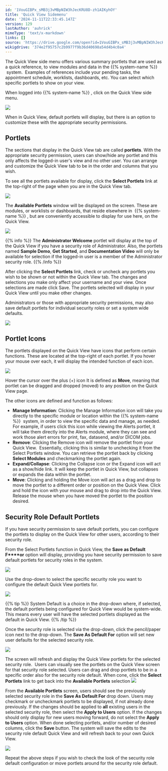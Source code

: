 ```yaml
---
id: '1VouGIBPx_sMB3j3vMBpNIW3hJecKRU8D-zh1AIKyhOY'
title: 'Quick View Sidemenu'
date: '2024-11-11T22:33:45.147Z'
version: 129
lastAuthor: 'auhrick'
mimeType: 'text/x-markdown'
links: []
source: 'https://drive.google.com/open?id=1VouGIBPx_sMB3j3vMBpNIW3hJecKRU8D-zh1AIKyhOY'
wikigdrive: '374e2f95757c2b9977f9b36d40698a54d4b4c0a4'
---
```

The Quick View side menu offers various summary portlets that are used as a quick reference, to view modules and data in the {{% system-name %}}  system.  Examples of references include your pending tasks, the appointment schedule, worklists, dashboards, etc. You can select which specific portlets to show on your view.

When logged into {{% system-name %}} , click on the Quick View side menu.

![](../quick-view-sidemenu.assets/cefccd4aeee20ae3b55f821ead371d35.png)

When in Quick View, default portlets will display, but there is an option to customize these with the appropriate security permissions.

## Portlets

The sections that display in the Quick View tab are called **portlets**. With the appropriate security permission, users can show/hide any portlet and this only affects the logged-in user's view and no other user. You can arrange and customize the Quick View tab to be in the order and columns that you wish.

To see all the portlets available for display, click the **Select Portlets** link at the top-right of the page when you are in the Quick View tab.

![](../quick-view-sidemenu.assets/210f441a4d5eeadb44f7962ac9be0888.png)

The **Available Portlets** window will be displayed on the screen. These are modules, or worklists or dashboards, that reside elsewhere in  {{% system-name %}} , but are conveniently accessible to display for use here, on the Quick View.

![](../quick-view-sidemenu.assets/201acfb27c628187898ad5a1514155e9.png)

{{% info %}}
The **Administrator Welcome** portlet will display at the top of the Quick View if you have a security role of Administrator. Also, the portlets named **Sample Demo**, **Get Started**, and **Documentation Video** will only be available for selection if the logged-in user is a member of the Administrator security role.
{{% /info %}}

After clicking the **Select Portlets** link, check or uncheck any portlets you wish to be shown or not within the Quick View tab. The changes and selections you make only affect your username and your view. Once selections are made click Save. The portlets selected will display in your Quick View until you make other changes.

Administrators or those with appropriate security permissions, may also save default portlets for individual security roles or set a system wide defaults.

![](../quick-view-sidemenu.assets/f47a009356c530521be50c86b36fc4b0.png)

## Portlet Icons

The portlets displayed on the Quick View have icons that perform certain functions. These are located at the top-right of each portlet. If you hover your mouse over each, it will display the intended function of each icon.

![](../quick-view-sidemenu.assets/9e0ceacc49dbf8b3047cfc476f101407.png)

Hover the cursor over the plus (+) icon It is defined as **Move**, meaning that portlet can be dragged and dropped (moved) to any position on the Quick View page.

The other icons are defined and function as follows:

* <strong>Manage Information</strong>: Clicking the Manage Information icon will take you directly to the specific module or location within the {{% system-name %}}  system, in order to view the specific data and manage, as needed. For example, if users click this icon while viewing the Alerts portlet, it will take them directly into the Alerts module, where they can see and work those alert errors for print, fax, datasend, and/or DICOM jobs.
* <strong>Remove</strong>: Clicking the Remove icon will remove the portlet from your Quick View.  Essentially, clicking this is similar to unchecking it from the Select Portlets window. You can retrieve the portlet back by clicking <strong>Select Modules</strong> and checkmarking the portlet again.
* <strong>Expand/Collapse</strong>: Clicking the Collapse icon or the Expand icon will act as a show/hide link. It will keep the portlet in Quick View, but collapses or expands the data within the portlet.
* <strong>Move</strong>: Clicking and holding the Move icon will act as a drag and drop to move the portlet to a different order or position on the Quick View. Click and hold the icon with your mouse and drag to drop into the Quick View. Release the mouse when you have moved the portlet to the position desired.

## Security Role Default Portlets

If you have security permission to save default portlets, you can configure the portlets to display on the Quick View for other users, according to their security role.

From the Select Portlets function in Quick View, the **Save as Default F****or** option will display, providing you have security permission to save default portlets for security roles in the system.

![](../quick-view-sidemenu.assets/cdf73925f0168d13f592a41497cc5bef.png)

Use the drop-down to select the specific security role you want to configure the default Quick View portlets for.

![](../quick-view-sidemenu.assets/cff77ce447e6262509591e7189eed403.png)

{{% tip %}}
System Default is a choice in the drop-down where, if selected, the default portlets being configured for Quick View would be system-wide. This means every user will have the selected portlets displayed as the default in Quick View.
{{% /tip %}}

Once the security role is selected via the drop-down, click the pencil/paper icon next to the drop-down. The **Save As Default For** option will set new user defaults for the selected security role.

![](../quick-view-sidemenu.assets/20fdeb48a5943f7ecf74ba1ee927ab94.png)

The screen will refresh and display the Quick View portlets for the selected security role.  Users can visually see the portlets on the Quick View screen for that security role selected. Users can drag and drop portlets to be in a specific order also for the security role default. When cone, click the **Select Portlets** link to get back into the **Available Portlets** selection 
![](../quick-view-sidemenu.assets/5c92afc83ee1d11c40c8397f671863ce.png)

From the **Available Portlets** screen, users should see the previously selected security role in the **Save As Default For** drop down. Users may checkmark or uncheckmark portlets to be displayed, if not already done previously. If the changes should be applied to **all** existing users in the selected security role, then select the **Apply to Users** option. If the changes should only display for new users moving forward, do not select the **Apply to Users** option. When done selecting portlets, and/or number of desired columns, click the **Save** button. The system will save the edits to the security role default Quick View and will refresh back to your own Quick View.

![](../quick-view-sidemenu.assets/4ba3873a929a66f9d70042e42f1d61ad.png)

Repeat the above steps if you wish to check the look of the security role default configuration or move portlets around for the security role default.
